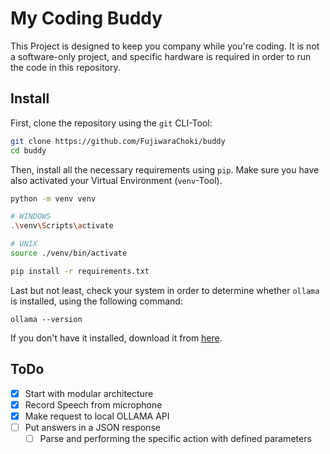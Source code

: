 # My Coding Buddy

This Project is designed to keep you company while you're coding. It is not a software-only project, and specific hardware is required in order to run the code in this repository.

## Install

First, clone the repository using the `git` CLI-Tool:

```bash
git clone https://github.com/FujiwaraChoki/buddy
cd buddy
```

Then, install all the necessary requirements using `pip`. Make sure you have also activated your Virtual Environment (`venv`-Tool).

```bash
python -m venv venv

# WINDOWS
.\venv\Scripts\activate

# UNIX
source ./venv/bin/activate

pip install -r requirements.txt
```

Last but not least, check your system in order to determine whether `ollama` is installed, using the following command:

```
ollama --version
```

If you don't have it installed, download it from [here](https://ollama.com/).

## ToDo

- [x] Start with modular architecture
- [x] Record Speech from microphone
- [x] Make request to local OLLAMA API
- [ ] Put answers in a JSON response
  - [ ] Parse and performing the specific action with defined parameters
